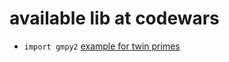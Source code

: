 # available lib at codewars 
* `import gmpy2` [example for twin primes](https://www.codewars.com/kata/reviews/6117f77c0c70a70001ae2313/groups/611824f1497d5e0001725ef1)
